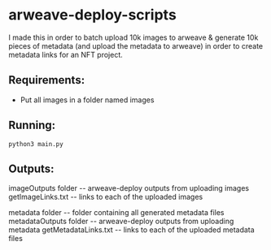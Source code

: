 # arweave-deploy-scripts

I made this in order to batch upload 10k images to arweave & generate 10k pieces of metadata (and upload the metadata to arweave) in order to create metadata links for an NFT project. 


## Requirements: 

- Put all images in a folder named images

## Running: 

```python3 main.py```

## Outputs: 

imageOutputs folder -- arweave-deploy outputs from uploading images
getImageLinks.txt -- links to each of the uploaded images

metadata folder -- folder containing all generated metadata files
metadataOutputs folder -- arweave-deploy outputs from uploading metadata
getMetadataLinks.txt -- links to each of the uploaded metadata files